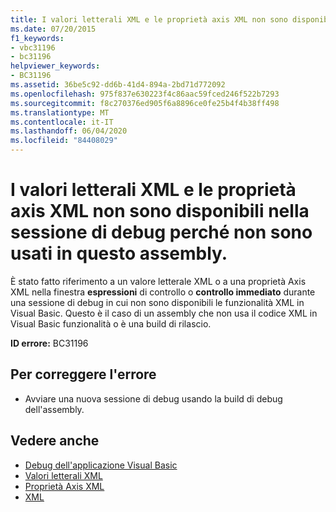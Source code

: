 ```yaml
---
title: I valori letterali XML e le proprietà axis XML non sono disponibili nella sessione di debug perché non sono usati in questo assembly.
ms.date: 07/20/2015
f1_keywords:
- vbc31196
- bc31196
helpviewer_keywords:
- BC31196
ms.assetid: 36be5c92-dd6b-41d4-894a-2bd71d772092
ms.openlocfilehash: 975f837e630223f4c86aac59fced246f522b7293
ms.sourcegitcommit: f8c270376ed905f6a8896ce0fe25b4f4b38ff498
ms.translationtype: MT
ms.contentlocale: it-IT
ms.lasthandoff: 06/04/2020
ms.locfileid: "84408029"
---
```

# <a name="xml-literals-and-xml-axis-properties-are-not-available-during-this-debugging-session-because-they-are-not-used-in-this-assembly"></a>I valori letterali XML e le proprietà axis XML non sono disponibili nella sessione di debug perché non sono usati in questo assembly.
È stato fatto riferimento a un valore letterale XML o a una proprietà Axis XML nella finestra **espressioni** di controllo o **controllo immediato** durante una sessione di debug in cui non sono disponibili le funzionalità XML in Visual Basic. Questo è il caso di un assembly che non usa il codice XML in Visual Basic funzionalità o è una build di rilascio.  
  
 **ID errore:** BC31196  
  
## <a name="to-correct-this-error"></a>Per correggere l'errore  
  
- Avviare una nuova sessione di debug usando la build di debug dell'assembly.  
  
## <a name="see-also"></a>Vedere anche

- [Debug dell'applicazione Visual Basic](/visualstudio/debugger/debugger-basics)
- [Valori letterali XML](../language-reference/xml-literals/index.md)
- [Proprietà Axis XML](../language-reference/xml-axis/index.md)
- [XML](../programming-guide/language-features/xml/index.md)
